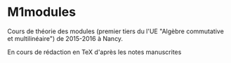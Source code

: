 # M1modules

Cours de théorie des modules (premier tiers du l'UE "Algèbre commutative et multilinéaire") de 2015-2016 à Nancy.

En cours de rédaction en TeX d'après les notes manuscrites